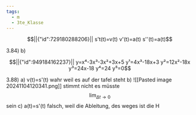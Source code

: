 ```yaml
---
tags:
  - m
  - 3te_Klasse
---
```

```math
||{"id":729180288206}||

s't(t)=v(t)
v'(t)=a(t)
s''(t)=a(t)
```
3.84)
b)
```math
||{"id":949184162237}||

y=x⁴-3x³-3x²+3x+5
y¹=4x³-18x+3
y²=12x²-18x
y³=24x-18
y⁴=24
y⁵=0
```
3.88)
a)
v(t)=s'(t)
wahr weil es auf der tafel steht
b)
![[Pasted image 20241104120341.png]]
stimmt nicht
es müsste
$$\lim_{ \Delta t \to 0 } $$
sein
c)
a(t)=s'(t)
falsch, weil die Ableitung, des weges ist die H